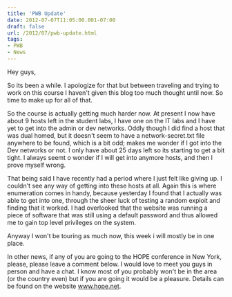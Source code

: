 ```yaml
---
title: 'PWB Update'
date: 2012-07-07T11:05:00.001-07:00
draft: false
url: /2012/07/pwb-update.html
tags: 
- PWB
- News
---
```


Hey guys,

So its been a while. I apologize for that but between traveling and trying to work on this course I haven't given this blog too much thought until now. So time to make up for all of that.

So the course is actually getting much harder now. At present I now have about 9 hosts left in the student labs, I have one on the IT labs and I have yet to get into the admin or dev networks. Oddly though I did find a host that was dual homed, but it doesn't seem to have a network-secret.txt file anywhere to be found, which is a bit odd; makes me wonder if I got into the Dev networks or not. I only have about 25 days left so its starting to get a bit tight. I always seemt o wonder if I will get into anymore hosts, and then I prove myself wrong.

That being said I have recently had a period where I just felt like giving up. I couldn't see any way of getting into these hosts at all. Again this is where enumeration comes in handy, because yesterday I found that I actually was able to get into one, through the sheer luck of testing a random exploit and finding that it worked. I had overlooked that the website was running a piece of software that was still using a default password and thus allowed me to gain top level privileges on the system.

Anyway I won't be touring as much now, this week i will mostly be in one place.

In other news, if any of you are going to the HOPE conference in New York, please, please leave a comment below. I would love to meet you guys in person and have a chat. I know most of you probably won't be in the area (or the country even) but if you are going it would be a pleasure. Details can be found on the website www.hope.net.